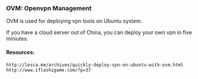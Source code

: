 ### OVM: Openvpn Management

OVM is used for deploying vpn tools on Ubuntu system.

If you have a cloud server out of China, you can deploy your own vpn in five miniutes.


#### Resources: 
	http://lesca.me/archives/quickly-deploy-vpn-on-ubuntu-with-ovm.html 
	http://www.iflashigame.com/?p=37